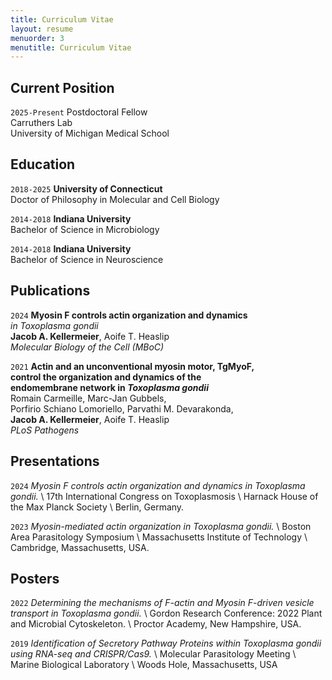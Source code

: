 ```yaml
---
title: Curriculum Vitae
layout: resume
menuorder: 3
menutitle: Curriculum Vitae
---
```


## Current Position

`2025-Present`
Postdoctoral Fellow\
Carruthers Lab\
University of Michigan Medical School

## Education

`2018-2025`
__University of Connecticut__\
Doctor of Philosophy in Molecular and Cell Biology

`2014-2018`
__Indiana University__\
Bachelor of Science in Microbiology

`2014-2018`
__Indiana University__\
Bachelor of Science in Neuroscience

<!--
## Awards

`2012`
Name of Award, Organization 
-->
## Publications

`2024`
<strong>Myosin F controls actin organization and dynamics</strong><br>
<em>in Toxoplasma gondii</em><br>
<strong>Jacob A. Kellermeier</strong>, Aoife T. Heaslip<br>
<em>Molecular Biology of the Cell (MBoC)</em>


`2021`
<strong>Actin and an unconventional myosin motor, TgMyoF,<br>
control the organization and dynamics of the<br>
endomembrane network in <em>Toxoplasma gondii</em></strong><br>
Romain Carmeille, Marc-Jan Gubbels,<br>
Porfirio Schiano Lomoriello, Parvathi M. Devarakonda,<br>
<strong>Jacob A. Kellermeier</strong>, Aoife T. Heaslip<br>
<em>PLoS Pathogens</em>

## Presentations

`2024`
*Myosin F controls actin organization and dynamics in 
Toxoplasma gondii.* \\
17th International Congress on Toxoplasmosis \\
Harnack House of the Max Planck Society \\
Berlin, Germany.

`2023`
*Myosin-mediated actin organization in Toxoplasma gondii.* \\
Boston Area Parasitology Symposium \\
Massachusetts Institute of Technology \\
Cambridge, Massachusetts, USA.


## Posters

`2022`
*Determining the mechanisms of F-actin and Myosin F-driven vesicle transport in Toxoplasma gondii.* \\
Gordon Research Conference: 2022 Plant and Microbial Cytoskeleton. \\
Proctor Academy, New Hampshire, USA. 

`2019`
*Identification of Secretory Pathway Proteins within Toxoplasma gondii using RNA-seq and CRISPR/Cas9.* \\
Molecular Parasitology Meeting \\
Marine Biological Laboratory \\
Woods Hole, Massachusetts, USA

<!-- ### Footer

Last updated: May 2013 -->
